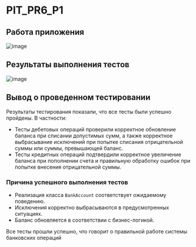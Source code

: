 # PIT_PR6_P1

## Работа приложения

![image](https://github.com/user-attachments/assets/ee5194d1-6c4a-4666-b937-694b784d4b49)

## Результаты выполнения тестов

![image](https://github.com/user-attachments/assets/b58b2031-72ee-482d-bd40-cb8db63fe644)

## Вывод о проведенном тестировании

Результаты тестирования показали, что все тесты были успешно пройдены. В частности:

- Тесты дебетовых операций проверили корректное обновление баланса при списании допустимых сумм, а также корректное выбрасывание исключений при попытке списания отрицательной суммы или суммы, превышающей баланс.
- Тесты кредитных операций подтвердили корректное увеличение баланса при пополнении счета и правильную обработку ошибок при попытке внесения отрицательной суммы.

### Причина успешного выполнения тестов

- Реализация класса `BankAccount` соответствует ожидаемому поведению.
- Исключения корректно выбрасываются в предусмотренных ситуациях.
- Баланс обновляется в соответствии с бизнес-логикой.

Все тесты прошли успешно, что говорит о правильной работе системы банковских операций

